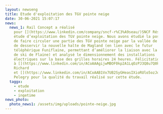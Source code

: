```yaml
---
layout: newseng
title: Etude d'exploitation des TGV pointe neige
date: 30-06-2021 15:07:17
news:
  news_1: Rail Concept a réalisé
    pour [](https://www.linkedin.com/company/sncf-r%C3%A9seau/)SNCF Réseau une
    étude d’exploitation des TGV pointe neige. Nous avons étudié la possibilité
    de faire circuler une partie des TGV pointe neige par la vallée de l’Arve,
    de desservir la nouvelle halte de Magland (en lien avec le futur
    téléphérique Funiflaine, permettant d’améliorer la liaison avec la station
    de ski de Flaine) et analysé le dimensionnement des installations
    électriques sur la base des grilles horaires 24 heures. Félicitations
    à [](https://www.linkedin.com/in/ACoAAAgijwMBOF0kp2A1LqOzPJ3Q8u7Q0kRWO-8)Frédéric
    Richard
    et [](https://www.linkedin.com/in/ACoAAB1Vx7UB2SyGHeasIXioRUlo5ozJqeGUCyw)Quentin
    Pelegry pour la qualité du travail réalisé sur cette étude.
  taggx:
    - etude
    - exploitation
    - ingetime
news_photo:
  photo_news1: /assets/img/uploads/pointe-neige.jpg
---
```

